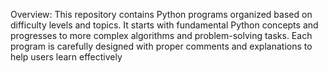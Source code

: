 Overview:
This repository contains Python programs organized based on difficulty levels and topics. It starts with fundamental Python concepts and progresses to more complex algorithms and problem-solving tasks. Each program is carefully designed with proper comments and explanations to help users learn effectively
